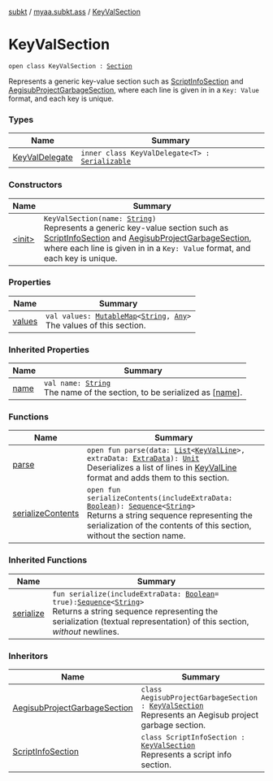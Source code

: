 [subkt](../../index.md) / [myaa.subkt.ass](../index.md) / [KeyValSection](./index.md)

# KeyValSection

`open class KeyValSection : `[`Section`](../-section/index.md)

Represents a generic key-value section such as [ScriptInfoSection](../-script-info-section/index.md) and
[AegisubProjectGarbageSection](../-aegisub-project-garbage-section/index.md), where each line is given in in a
`Key: Value` format, and each key is unique.

### Types

| Name | Summary |
|---|---|
| [KeyValDelegate](-key-val-delegate/index.md) | `inner class KeyValDelegate<T> : `[`Serializable`](https://docs.oracle.com/javase/9/docs/api/java/io/Serializable.html) |

### Constructors

| Name | Summary |
|---|---|
| [&lt;init&gt;](-init-.md) | `KeyValSection(name: `[`String`](https://kotlinlang.org/api/latest/jvm/stdlib/kotlin/-string/index.html)`)`<br>Represents a generic key-value section such as [ScriptInfoSection](../-script-info-section/index.md) and [AegisubProjectGarbageSection](../-aegisub-project-garbage-section/index.md), where each line is given in in a `Key: Value` format, and each key is unique. |

### Properties

| Name | Summary |
|---|---|
| [values](values.md) | `val values: `[`MutableMap`](https://kotlinlang.org/api/latest/jvm/stdlib/kotlin.collections/-mutable-map/index.html)`<`[`String`](https://kotlinlang.org/api/latest/jvm/stdlib/kotlin/-string/index.html)`, `[`Any`](https://kotlinlang.org/api/latest/jvm/stdlib/kotlin/-any/index.html)`>`<br>The values of this section. |

### Inherited Properties

| Name | Summary |
|---|---|
| [name](../-section/name.md) | `val name: `[`String`](https://kotlinlang.org/api/latest/jvm/stdlib/kotlin/-string/index.html)<br>The name of the section, to be serialized as [[name](../-section/name.md)]. |

### Functions

| Name | Summary |
|---|---|
| [parse](parse.md) | `open fun parse(data: `[`List`](https://kotlinlang.org/api/latest/jvm/stdlib/kotlin.collections/-list/index.html)`<`[`KeyValLine`](../-key-val-line/index.md)`>, extraData: `[`ExtraData`](../-extra-data.md)`): `[`Unit`](https://kotlinlang.org/api/latest/jvm/stdlib/kotlin/-unit/index.html)<br>Deserializes a list of lines in [KeyValLine](../-key-val-line/index.md) format and adds them to this section. |
| [serializeContents](serialize-contents.md) | `open fun serializeContents(includeExtraData: `[`Boolean`](https://kotlinlang.org/api/latest/jvm/stdlib/kotlin/-boolean/index.html)`): `[`Sequence`](https://kotlinlang.org/api/latest/jvm/stdlib/kotlin.sequences/-sequence/index.html)`<`[`String`](https://kotlinlang.org/api/latest/jvm/stdlib/kotlin/-string/index.html)`>`<br>Returns a string sequence representing the serialization of the contents of this section, without the section name. |

### Inherited Functions

| Name | Summary |
|---|---|
| [serialize](../-section/serialize.md) | `fun serialize(includeExtraData: `[`Boolean`](https://kotlinlang.org/api/latest/jvm/stdlib/kotlin/-boolean/index.html)` = true): `[`Sequence`](https://kotlinlang.org/api/latest/jvm/stdlib/kotlin.sequences/-sequence/index.html)`<`[`String`](https://kotlinlang.org/api/latest/jvm/stdlib/kotlin/-string/index.html)`>`<br>Returns a string sequence representing the serialization (textual representation) of this section, *without* newlines. |

### Inheritors

| Name | Summary |
|---|---|
| [AegisubProjectGarbageSection](../-aegisub-project-garbage-section/index.md) | `class AegisubProjectGarbageSection : `[`KeyValSection`](./index.md)<br>Represents an Aegisub project garbage section. |
| [ScriptInfoSection](../-script-info-section/index.md) | `class ScriptInfoSection : `[`KeyValSection`](./index.md)<br>Represents a script info section. |
